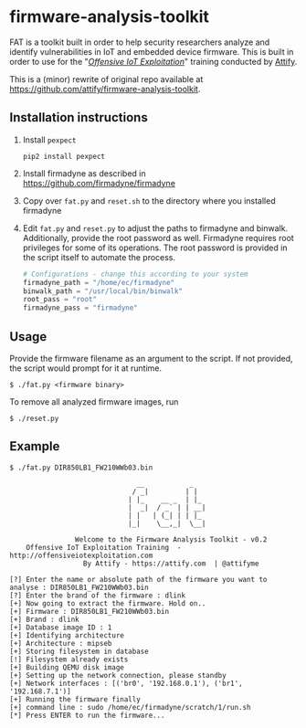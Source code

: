 # firmware-analysis-toolkit

FAT is a toolkit built in order to help security researchers analyze and identify vulnerabilities in IoT and embedded device firmware. This is built in order to use for the "*[Offensive IoT Exploitation](http://offensiveiotexploitation.com/)*" training conducted by [Attify](https://attify.com). 

This is a (minor) rewrite of original repo available at https://github.com/attify/firmware-analysis-toolkit.

## Installation instructions

1. Install `pexpect`

    `pip2 install pexpect`
    
2. Install firmadyne as described in https://github.com/firmadyne/firmadyne

3. Copy over `fat.py` and `reset.sh` to the directory where you installed firmadyne

4. Edit `fat.py` and `reset.py` to adjust the paths to firmadyne and binwalk. Additionally, provide the root password as well. Firmadyne requires root privileges for some of its operations. The root password is provided in the script itself to automate the process.

    ```python
    # Configurations - change this according to your system
    firmadyne_path = "/home/ec/firmadyne"
    binwalk_path = "/usr/local/bin/binwalk"
    root_pass = "root"
    firmadyne_pass = "firmadyne"
    ```
    
## Usage 

Provide the firmware filename as an argument to the script. If not provided, the script would prompt for it at runtime.

```
$ ./fat.py <firmware binary>
```

To remove all analyzed firmware images, run

```
$ ./reset.py
```
## Example

```
$ ./fat.py DIR850LB1_FW210WWb03.bin 

                               __           _   
                              / _|         | |  
                             | |_    __ _  | |_ 
                             |  _|  / _` | | __|
                             | |   | (_| | | |_ 
                             |_|    \__,_|  \__|                    
                    
                Welcome to the Firmware Analysis Toolkit - v0.2
    Offensive IoT Exploitation Training  - http://offensiveiotexploitation.com
                  By Attify - https://attify.com  | @attifyme
    
[?] Enter the name or absolute path of the firmware you want to analyse : DIR850LB1_FW210WWb03.bin
[?] Enter the brand of the firmware : dlink
[+] Now going to extract the firmware. Hold on..
[+] Firmware : DIR850LB1_FW210WWb03.bin
[+] Brand : dlink
[+] Database image ID : 1
[+] Identifying architecture
[+] Architecture : mipseb
[+] Storing filesystem in database
[!] Filesystem already exists
[+] Building QEMU disk image
[+] Setting up the network connection, please standby
[+] Network interfaces : [('br0', '192.168.0.1'), ('br1', '192.168.7.1')]
[+] Running the firmware finally
[+] command line : sudo /home/ec/firmadyne/scratch/1/run.sh
[*] Press ENTER to run the firmware...
```
